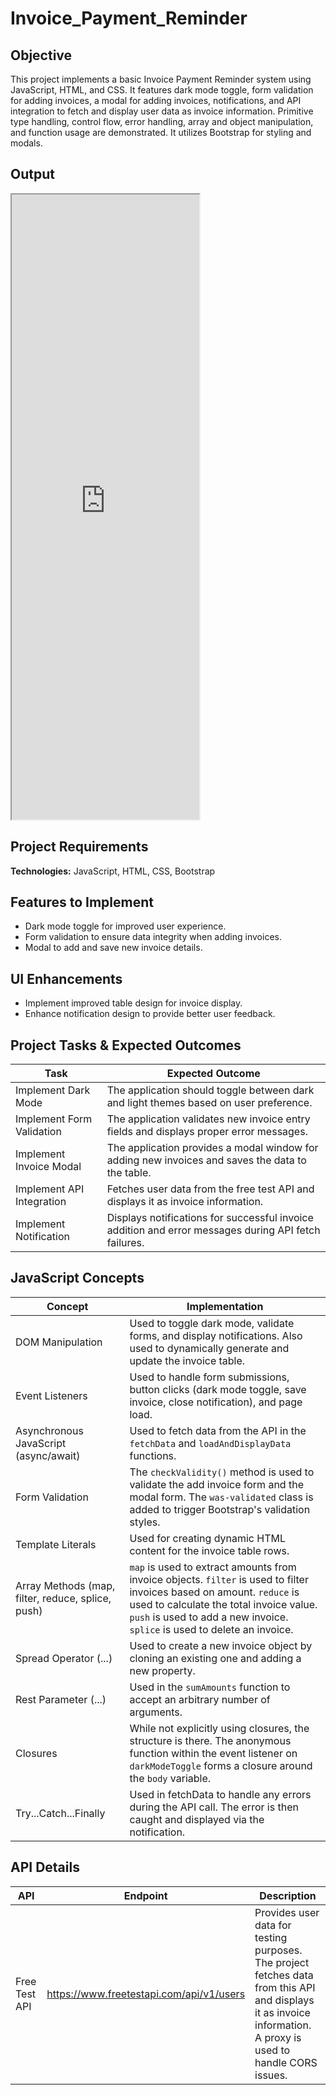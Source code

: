 # Invoice_Payment_Reminder

## Objective
This project implements a basic Invoice Payment Reminder system using JavaScript, HTML, and CSS. It features dark mode toggle, form validation for adding invoices, a modal for adding invoices, notifications, and API integration to fetch and display user data as invoice information. Primitive type handling, control flow, error handling, array and object manipulation, and function usage are demonstrated.  It utilizes Bootstrap for styling and modals.

## Output
<iframe src="https://niat-web.github.io/Invoice_Payment_Reminder/" height="1000" width="300" title="Invoice_Payment_Reminder"></iframe>

## Project Requirements
**Technologies:** JavaScript, HTML, CSS, Bootstrap

## Features to Implement
- Dark mode toggle for improved user experience.
- Form validation to ensure data integrity when adding invoices.
- Modal to add and save new invoice details.

## UI Enhancements
- Implement improved table design for invoice display.
- Enhance notification design to provide better user feedback.

## Project Tasks & Expected Outcomes
| Task | Expected Outcome |
|------|------------------|
| Implement Dark Mode | The application should toggle between dark and light themes based on user preference. |
| Implement Form Validation | The application validates new invoice entry fields and displays proper error messages. |
| Implement Invoice Modal | The application provides a modal window for adding new invoices and saves the data to the table. |
| Implement API Integration  | Fetches user data from the free test API and displays it as invoice information. |
| Implement Notification | Displays notifications for successful invoice addition and error messages during API fetch failures. |

## JavaScript Concepts
| Concept | Implementation |
|---------|----------------|
| DOM Manipulation | Used to toggle dark mode, validate forms, and display notifications.  Also used to dynamically generate and update the invoice table. |
| Event Listeners | Used to handle form submissions, button clicks (dark mode toggle, save invoice, close notification), and page load. |
| Asynchronous JavaScript (async/await) | Used to fetch data from the API in the `fetchData` and `loadAndDisplayData` functions. |
| Form Validation | The `checkValidity()` method is used to validate the add invoice form and the modal form.  The `was-validated` class is added to trigger Bootstrap's validation styles. |
| Template Literals | Used for creating dynamic HTML content for the invoice table rows. |
| Array Methods (map, filter, reduce, splice, push) | `map` is used to extract amounts from invoice objects. `filter` is used to filter invoices based on amount.  `reduce` is used to calculate the total invoice value. `push` is used to add a new invoice. `splice` is used to delete an invoice.|
| Spread Operator (...) | Used to create a new invoice object by cloning an existing one and adding a new property. |
| Rest Parameter (...) | Used in the `sumAmounts` function to accept an arbitrary number of arguments. |
| Closures | While not explicitly using closures, the structure is there. The anonymous function within the event listener on `darkModeToggle` forms a closure around the `body` variable.|
| Try...Catch...Finally | Used in fetchData to handle any errors during the API call. The error is then caught and displayed via the notification. |

## API Details
| API | Endpoint | Description |
|-----|----------|-------------|
| Free Test API | https://www.freetestapi.com/api/v1/users | Provides user data for testing purposes. The project fetches data from this API and displays it as invoice information. A proxy is used to handle CORS issues. |